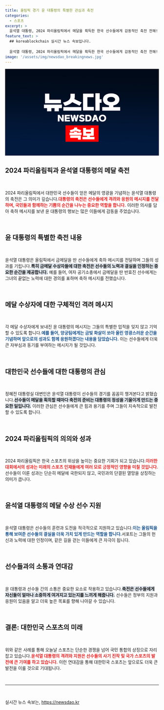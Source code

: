 ```yaml
---
title: 올림픽 경기 윤 대통령의 특별한 관심과 축전
categories:
  - 스포츠
excerpt: >
  윤석열 대통령, 2024 파리올림픽에서 메달을 획득한 한국 선수들에게 감동적인 축전 전해! 그가 전한 훈훈한 메시지와 선수들의 성과를 놓치지 마세요!
feature_text: >
  ## koreablockchain 실시간 뉴스 속보입니다.

  윤석열 대통령, 2024 파리올림픽에서 메달을 획득한 한국 선수들에게 감동적인 축전 전해! 그가 전한 훈훈한 메시지와 선수들의 성과를 놓치지 마세요!
image: '/assets/img/newsdao_breakingnews.jpg'
---
```


<p><img src="/assets/img/newsdao_breakingnews.jpg" alt="koreablockchain 속보" /></p>

<h2 data-ke-size="size26">2024 파리올림픽과 윤석열 대통령의 메달 축전</h2>

<p data-ke-size="size16">&nbsp;</p>

<p>2024 파리올림픽에서 대한민국 선수들이 얻은 메달의 영광을 기념하는 윤석열 대통령의 축전은 그 의미가 깊습니다.<b><span style="color: #ee2323;">대통령의 축전은 선수들에게 격려와 응원의 메시지를 전달하며, 국민들과 함께하는 기쁨의 순간을 나누는 중요한 역할을 합니다.</span></b> 이러한 의사를 담아 축하 메시지를 보낸 윤 대통령의 행보는 많은 이들에게 감동을 주었습니다.</p>

<p data-ke-size="size16">&nbsp;</p>

<h2 data-ke-size="size26">윤 대통령의 특별한 축전 내용</h2>

<p data-ke-size="size16">&nbsp;</p>

<p>윤석열 대통령은 올림픽에서 금메달을 딴 선수들에게 축하 메시지를 전달하며 그들의 성과를 기립니다.<b><span style="background-color: #21538527;">특히 금메달 수상자들에 대한 축전은 선수들의 노력과 결실을 인정하는 중요한 순간을 제공합니다.</span></b> 예를 들어, 여자 공기소총에서 금메달을 딴 반효진 선수에게는 그녀의 끝없는 노력에 대한 경의를 표하며 축하 메시지를 전했습니다. </p>

<p data-ke-size="size16">&nbsp;</p>

<h2 data-ke-size="size26">메달 수상자에 대한 구체적인 격려 메시지</h2>

<p data-ke-size="size16">&nbsp;</p>

<p>각 메달 수상자에게 보내진 윤 대통령의 메시지는 그들의 특별한 업적을 잊지 않고 기억할 수 있도록 합니다.<b><span style="color: #1a5490;">예를 들어, 양궁팀에게는 금빛 화살이 쏘아 올린 영광스러운 순간을 기념하며 앞으로의 성과도 함께 응원하겠다는 내용을 담았습니다.</span></b> 이는 선수들에게 더욱 큰 자부심과 동기를 부여하는 메시지가 될 것입니다.</p>

<p data-ke-size="size16">&nbsp;</p>

<h2 data-ke-size="size26">대한민국 선수들에 대한 대통령의 관심</h2>

<p data-ke-size="size16">&nbsp;</p>

<p>정혜전 대통령실 대변인은 윤석열 대통령이 선수들의 경기를 꼼꼼히 챙겨본다고 밝혔습니다.<b><span style="background-color: #21538527;">선수들이 메달을 획득할 때마다 축전의 준비는 대통령의 정성을 기울이게 만드는 중요한 일입니다.</span></b> 이러한 관심은 선수들에게 큰 힘과 용기를 주며 그들이 지속적으로 발전할 수 있도록 합니다.</p>

<p data-ke-size="size16">&nbsp;</p>

<h2 data-ke-size="size26">2024 파리올림픽의 의의와 성과</h2>

<p data-ke-size="size16">&nbsp;</p>

<p>2024 파리올림픽은 한국 스포츠의 위상을 높이는 중요한 기회가 되고 있습니다.<b><span style="color: #ee2323;">이러한 대회에서의 성과는 미래의 스포츠 인재들에게 여러 모로 긍정적인 영향을 미칠 것입니다.</span></b>선수들이 이룬 성과는 단순히 메달에 국한되지 않고, 국민과의 단결된 열망을 상징하는 의미가 큽니다.</p>

<p data-ke-size="size16">&nbsp;</p>

<h2 data-ke-size="size26">윤석열 대통령의 메달 수상 선수 지원</h2>

<p data-ke-size="size16">&nbsp;</p>

<p>윤석열 대통령은 선수들의 훈련과 도전을 적극적으로 지원하고 있습니다.<b><span style="color: #1a5490;">이는 올림픽을 통해 보여준 선수들의 결실을 더욱 가치 있게 만드는 역할을 합니다.</span></b>서포트는 그들의 헌신과 노력에 대한 인정이며, 같은 길을 걷는 이들에게 큰 자극이 됩니다.</p>

<p data-ke-size="size16">&nbsp;</p>

<h2 data-ke-size="size26">선수들과의 소통과 연대감</h2>

<p data-ke-size="size16">&nbsp;</p>

<p>윤 대통령과 선수들 간의 소통은 중요한 요소로 작용하고 있습니다.<b><span style="background-color: #21538527;">축전은 선수들에게 자신들이 얼마나 소중하게 여겨지고 있는지를 느끼게 해줍니다.</span></b> 선수들은 정부의 지원과 응원이 있음을 알고 더욱 높은 목표를 향해 나아갈 수 있습니다.</p>

<p data-ke-size="size16">&nbsp;</p>

<h2 data-ke-size="size26">결론: 대한민국 스포츠의 미래</h2>

<p data-ke-size="size16">&nbsp;</p>

<p>위와 같은 사례를 통해 오늘날 스포츠는 단순한 경쟁을 넘어 국민 통합의 상징으로 자리잡고 있습니다.<b><span style="color: #ee2323;">윤석열 대통령의 격려와 지원은 선수들의 사기 진작 및 국가 스포츠의 발전에 큰 기여를 하고 있습니다.</span></b> 이런 연대감을 통해 대한민국 스포츠는 앞으로도 더욱 큰 발전을 이룰 것으로 기대됩니다.</p>

<p data-ke-size="size16">&nbsp;</p>

<hr/>

<p data-ke-size="size16">&nbsp;</p>
실시간 뉴스 속보는, <a href="https://newsdao.kr" rel="dofollow">https://newsdao.kr</a>


